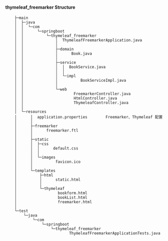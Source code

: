 #### thymeleaf_freemarker Structure
        ├─main
        │  ├─java
        │  │  └─com
        │  │      └─springboot
        │  │          └─thymeleaf_freemarker
        │  │              │  ThymeleafFreemarkerApplication.java
        │  │              │
        │  │              ├─domain
        │  │              │      Book.java
        │  │              │
        │  │              ├─service
        │  │              │  │  BookService.java
        │  │              │  │
        │  │              │  └─impl
        │  │              │          BookServiceImpl.java
        │  │              │
        │  │              └─web
        │  │                      FreemarkerController.java
        │  │                      HtmlController.java
        │  │                      ThymeleafController.java
        │  │
        │  └─resources
        │      │  application.properties        Freemarker、Thymeleaf 配置
        │      │
        │      ├─freemarker
        │      │      freemarker.ftl
        │      │
        │      ├─static
        │      │  ├─css
        │      │  │      default.css
        │      │  │
        │      │  └─images
        │      │          favicon.ico
        │      │
        │      └─templates
        │          ├─html
        │          │      static.html
        │          │
        │          └─thymeleaf
        │                  bookform.html
        │                  bookList.html
        │                  freemarker.html
        │
        └─test
            └─java
                └─com
                    └─springboot
                        └─thymeleaf_freemarker
                                ThymeleafFreemarkerApplicationTests.java
    